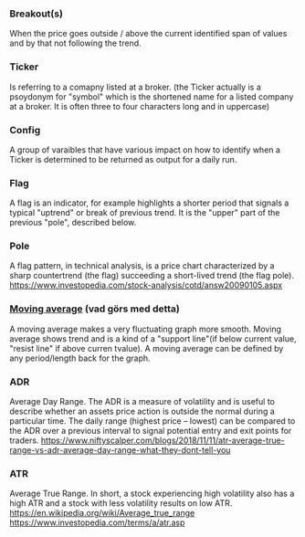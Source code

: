 ### Breakout(s)
When the price goes outside / above the current identified span of values and by that not following the trend.

### Ticker
Is referring to a comapny listed at a broker. (the Ticker actually is a psoydonym for "symbol" which is the shortened name for a listed company at a broker. It is often three to four characters long and in uppercase)

### Config
A group of varaibles that have various impact on how to identify when a Ticker is determined to be returned as output for a daily run.

### Flag
A flag is an indicator, for example highlights a shorter period that signals a typical "uptrend" or break of previous trend. It is the "upper" part of the previous "pole", described below.

### Pole
A flag pattern, in technical analysis, is a price chart characterized by a sharp countertrend (the flag) succeeding a short-lived trend (the flag pole).
https://www.investopedia.com/stock-analysis/cotd/answ20090105.aspx

### [Moving average](https://www.investopedia.com/terms/m/movingaverage.asp#toc-what-is-a-moving-average-ma) (vad görs med detta)
A moving average makes a very fluctuating graph more smooth. Moving average shows trend and is a kind of a "support line"(if below current value, "resist line" if above curren tvalue).
A moving average can be defined by any period/length back for the graph.

### ADR 
Average Day Range. The ADR is a measure of volatility and is useful to describe whether an assets price action is outside the normal during a particular time. The daily range (highest price – lowest) can be compared to the ADR over a previous interval to signal potential entry and exit points for traders.
https://www.niftyscalper.com/blogs/2018/11/11/atr-average-true-range-vs-adr-average-day-range-what-they-dont-tell-you

### ATR
Average True Range. In short, a stock experiencing high volatility also has a high ATR and a stock with less volatility results on low ATR.
https://en.wikipedia.org/wiki/Average_true_range
https://www.investopedia.com/terms/a/atr.asp





